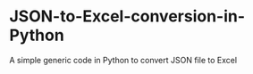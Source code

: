 # JSON-to-Excel-conversion-in-Python
A simple generic code in Python to convert JSON file to Excel 
